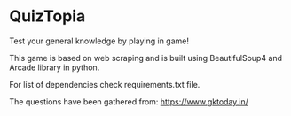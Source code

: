 # QuizTopia
Test your general knowledge by playing in game!

This game is based on web scraping and is built using BeautifulSoup4 and Arcade library in python.

For list of dependencies check requirements.txt file.

The questions have been gathered from:
https://www.gktoday.in/
